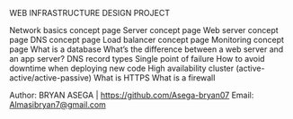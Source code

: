 WEB INFRASTRUCTURE DESIGN PROJECT

Network basics concept page
Server concept page
Web server concept page
DNS concept page
Load balancer concept page
Monitoring concept page
What is a database
What’s the difference between a web server and an app server?
DNS record types
Single point of failure
How to avoid downtime when deploying new code
High availability cluster (active-active/active-passive)
What is HTTPS
What is a firewall

Author: BRYAN ASEGA | https://github.com/Asega-bryan07
Email: Almasibryan7@gmail.com
